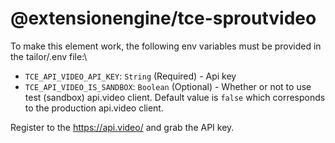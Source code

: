 # @extensionengine/tce-sproutvideo

To make this element work, the following env variables must be provided in the tailor/.env file:\
- `TCE_API_VIDEO_API_KEY`: `String` (Required) - Api key
- `TCE_API_VIDEO_IS_SANDBOX`: `Boolean` (Optional) - Whether or not to use test (sandbox) api.video client. Default value is `false` which corresponds to the production api.video client.

Register to the https://api.video/ and grab the API key.
